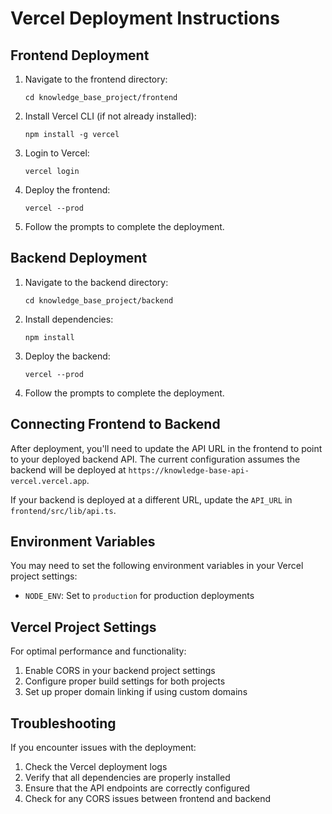 # Vercel Deployment Instructions

## Frontend Deployment

1. Navigate to the frontend directory:
   ```
   cd knowledge_base_project/frontend
   ```

2. Install Vercel CLI (if not already installed):
   ```
   npm install -g vercel
   ```

3. Login to Vercel:
   ```
   vercel login
   ```

4. Deploy the frontend:
   ```
   vercel --prod
   ```

5. Follow the prompts to complete the deployment.

## Backend Deployment

1. Navigate to the backend directory:
   ```
   cd knowledge_base_project/backend
   ```

2. Install dependencies:
   ```
   npm install
   ```

3. Deploy the backend:
   ```
   vercel --prod
   ```

4. Follow the prompts to complete the deployment.

## Connecting Frontend to Backend

After deployment, you'll need to update the API URL in the frontend to point to your deployed backend API. The current configuration assumes the backend will be deployed at `https://knowledge-base-api-vercel.vercel.app`.

If your backend is deployed at a different URL, update the `API_URL` in `frontend/src/lib/api.ts`.

## Environment Variables

You may need to set the following environment variables in your Vercel project settings:

- `NODE_ENV`: Set to `production` for production deployments

## Vercel Project Settings

For optimal performance and functionality:

1. Enable CORS in your backend project settings
2. Configure proper build settings for both projects
3. Set up proper domain linking if using custom domains

## Troubleshooting

If you encounter issues with the deployment:

1. Check the Vercel deployment logs
2. Verify that all dependencies are properly installed
3. Ensure that the API endpoints are correctly configured
4. Check for any CORS issues between frontend and backend
